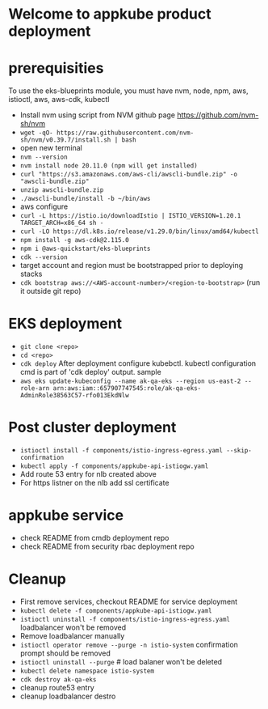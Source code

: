 # Welcome to appkube product deployment
# prerequisities

To use the eks-blueprints module, you must have nvm, node, npm, aws, istioctl, aws, aws-cdk, kubectl
*	Install nvm using script from NVM github page https://github.com/nvm-sh/nvm
*	`wget -qO- https://raw.githubusercontent.com/nvm-sh/nvm/v0.39.7/install.sh | bash`
*	open new terminal
*	`nvm --version`
*	`nvm install node 20.11.0 (npm will get installed)`
*	`curl "https://s3.amazonaws.com/aws-cli/awscli-bundle.zip" -o "awscli-bundle.zip"`
*	`unzip awscli-bundle.zip`
*	`./awscli-bundle/install -b ~/bin/aws`
*	aws configure <enter keyID and secret>
*	`curl -L https://istio.io/downloadIstio | ISTIO_VERSION=1.20.1 TARGET_ARCH=x86_64 sh -`
*	`curl -LO https://dl.k8s.io/release/v1.29.0/bin/linux/amd64/kubectl`
*   `npm install -g aws-cdk@2.115.0`
*   `npm i @aws-quickstart/eks-blueprints`
*   `cdk --version`
*   target account and region must be bootstrapped prior to deploying stacks
*   `cdk bootstrap aws://<AWS-account-number>/<region-to-bootstrap>` (run it outside git repo)

# EKS deployment
*   `git clone <repo>`
*   `cd <repo>`
*   `cdk deploy`
After deployment configure kubebctl. kubectl configuration cmd is part of 'cdk deploy' output. sample
*   `aws eks update-kubeconfig --name ak-qa-eks --region us-east-2 --role-arn arn:aws:iam::657907747545:role/ak-qa-eks-AdminRole38563C57-rfo013EkdNlw`

# Post cluster deployment
 *  `istioctl install -f components/istio-ingress-egress.yaml --skip-confirmation`
 *  `kubectl apply -f components/appkube-api-istiogw.yaml`
 *  Add route 53 entry for nlb created above
 *  For https listner on the nlb add ssl certificate

# appkube service
 * check README from cmdb deployment repo
 * check README from security rbac deployment repo

# Cleanup
 * First remove services, checkout README for service deployment 
 *  `kubectl delete -f components/appkube-api-istiogw.yaml`
 *  `istioctl uninstall -f components/istio-ingress-egress.yaml` loadbalancer won't be removed
 *  Remove loadbalancer manually
 *  `istioctl operator remove --purge -n istio-system` confirmation prompt should be removed
 *  `istioctl uninstall --purge` # load balaner won't be deleted
 *  `kubectl delete namespace istio-system`
 *  `cdk destroy ak-qa-eks`
 * cleanup route53 entry
 * cleanup loadbalancer 
destro